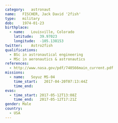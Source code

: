 ```yaml
---
category:	astronaut
name:	FISCHER, Jack David '2fish'
type:	military
dob:	1974-01-23
birthplace:
  - name:	Louisville, Colorado
    latitude:	39.97023
    longitude:	-105.138153
twitter:	Astro2fish
qualifications:
  - BSc in astronautical engineering
  - MSc in aeronautics & astronautics
references:
  - http://www.nasa.gov/pdf/740566main_current.pdf
missions:
  - name:	Soyuz MS-04
    time_start:   2017-04-20T07:13:44Z
    time_end:     
evas:
  - time_start: 2017-05-12T13:08Z
    time_end:   2017-05-12T17:21Z
gender:	Male
country:
  - USA
---
```

